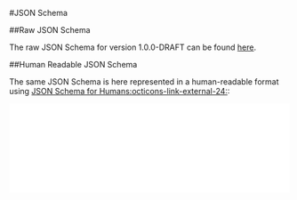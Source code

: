 #JSON Schema

##Raw JSON Schema

The raw JSON Schema for version 1.0.0-DRAFT can be found [here](https://dpds.opendatamesh.org/resources/schemas/1.0.0-DRAFT.json).

##Human Readable JSON Schema

The same JSON Schema is here represented in a human-readable format using <a href="https://coveooss.github.io/json-schema-for-humans" target="_blank">JSON Schema for Humans:octicons-link-external-24:</a>:

<div style="background-color: white;padding: 1%;">
  <iframe width=100% onload="this.style.height=(this.contentWindow.document.body.scrollHeight+20)+'px';" frameBorder="0" src="../html/1.0.0-DRAFT.html"></iframe>
</div>